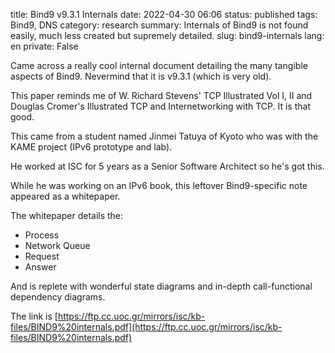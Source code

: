 title: Bind9 v9.3.1 Internals
date: 2022-04-30 06:06
status: published
tags: Bind9, DNS
category: research
summary: Internals of Bind9 is not found easily, much less created but
supremely detailed.
slug: bind9-internals
lang: en
private: False

Came across a really cool internal document detailing the many tangible
aspects of Bind9.  Nevermind that it is v9.3.1 (which is very old).

This paper reminds me of W. Richard Stevens' TCP Illustrated Vol I, II and 
Douglas Cromer's Illustrated TCP and Internetworking with TCP.  It is
that good.

This came from a student named Jinmei Tatuya of Kyoto who was with the KAME project (IPv6 prototype and lab).

He worked at ISC for 5 years as a Senior Software Architect so he's got this.

While he was working on an IPv6 book, this leftover Bind9-specific note appeared as a whitepaper.

The whitepaper details the:

* Process
* Network Queue
* Request
* Answer

And is replete with wonderful state diagrams and in-depth call-functional dependency diagrams.

The link is [https://ftp.cc.uoc.gr/mirrors/isc/kb-files/BIND9%20internals.pdf](https://ftp.cc.uoc.gr/mirrors/isc/kb-files/BIND9%20internals.pdf)


